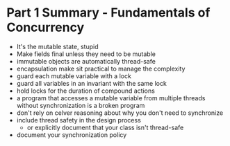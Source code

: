 # Part 1 Summary - Fundamentals of Concurrency
- It's the mutable state, stupid
- Make fields final unless they need to be mutable
- immutable objects are automatically thread-safe
- encapsulation make sit practical to manage the complexity
- guard each mutable variable with a lock
- guard all variables in an invariant with the same lock
- hold locks for the duration of compound actions
- a program that accesses a mutable variable from multiple threads without
synchronization is a broken program
- don't rely on celver reasoning about why you don't need to synchronize
- include thread safety in the design process
    - or explicitly document that your class isn't thread-safe
- document your synchronization policy